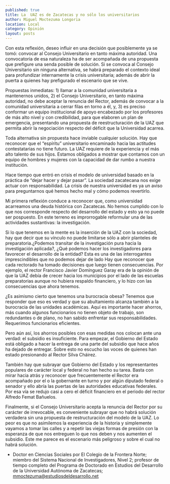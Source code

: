 ```yaml
---
published: true
title: La  UAZ es de Zacatecas y no sólo los universitarios
author: Miguel Moctezuma Longoria
location: Local
category: Opinión
layout: posts
---
```


Con esta reflexión, deseo influir en una decisión que posiblemente ya se tomó: convocar al Consejo Universitario en tanto máxima autoridad. Una convocatoria de esa naturaleza ha de ser acompañada de una propuesta que prefigure una senda posible de solución. Si se convoca al Consejo Universitario sin ninguna alternativa, se habrá preparado el contexto ideal para profundizar internamente la crisis universitaria; además de abrir la puerta a quienes hay prefigurado el escenario que se vive. 

Propuestas inmediatas: 1) llamar a la comunidad universitaria a mantenernos unidos, 2) el Consejo Universitario, en tanto máxima autoridad, no debe aceptar la renuncia del Rector, además de convocar a la comunidad universitaria a cerrar filas en torno a él, y, 3) es preciso conformar un equipo institucional de apoyo encabezado por los profesores de más alto nivel y con credibilidad, para que elaboren un plan de emergencia, presentando una propuesta de reestructuración de la UAZ que permita abrir la negociación respecto del déficit que la Universidad acarrea.

Toda alternativa sin propuesta hace inviable cualquier solución. Hay que reconocer que el “espíritu” universitario encaminado hacia las actitudes contestatarias no tiene futuro. La UAZ requiere de la experiencia y el más alto talento de sus hijos. Estamos obligados a mostrar que contamos con un equipo de hombres y mujeres con la capacidad de dar rumbo a nuestra institución.

Hace tiempo que entró en crisis el modelo de universidad basado en la práctica de “dejar hacer y dejar pasar”. La sociedad zacatecana nos exige actuar con responsabilidad. La crisis de nuestra universidad es ya un aviso para preguntarnos qué hemos hecho mal y cómo podemos revertirlo.

Mi primera reflexión conduce a reconocer que, como universidad acarreamos una deuda histórica con Zacatecas. No hemos cumplido con lo que nos corresponde respecto del desarrollo del estado y esto ya no puede ser pospuesto. En este terreno es improrrogable reformular una de las actividades sustantivas: la investigación. 

Si lo que tenemos en la mente es la inserción de la UAZ con la sociedad, hay que decir que su vínculo no puede limitarse sólo a abrir planteles de preparatoria.¿Podemos transitar de la investigación pura hacia la investigación aplicada?, ¿Qué podemos hacer los investigadores para favorecer el desarrollo de la entidad?  Esta es una de las interrogantes imprescindibles que no podemos dejar de lado Hay que reconocer que cada rectorado ha tomado decisiones que luego tienen consecuencias. Por ejemplo, el rector Francisco Javier Domínguez Garay era de la opinión de que la UAZ debía de crecer hacia los municipios por el lado de las escuelas preparatorias aunque no hubiera respaldo financiero, y lo hizo con las consecuencias que ahora tenemos. 

¿Es asimismo cierto que tenemos una burocracia obesa? Tenemos que responder que eso es verdad y que su abultamiento alcanza también a la burocracia de las unidades académicas. Aquí es importante hacer ahorros, más cuando algunos funcionarios no tienen objeto de trabajo, son redundantes o de plano, no han sabido enfrentar sus responsabilidades. Requerimos funcionarios eficientes.

Pero aún así, los ahorros posibles con esas medidas nos colocan ante una verdad: el subsidio es insuficiente. Para empezar, el Gobierno del Estado está obligado a hacer la entrega de una parte del subsidio que hace años ha dejado de entregar. Sobre esto no escucho las voces de quienes han estado presionando al Rector Silva Cháirez.

También hay que subrayar que Gobierno del Estado y los representantes populares de carácter local y federal no han hecho su tarea. Basta con mirar hacia atrás y reconocer que frecuentemente el Rector era acompañado por el o la gobernante en turno y por algún diputado federal o senador y ello abría las puertas de las autoridades educativas federales. Por esa vía se redujo casi a cero el déficit financiero en el periodo del rector Alfredo Femat Bañuelos.

Finalmente, si el Consejo Universitario acepta la renuncia del Rector por su carácter de irrevocable, es conveniente subrayar que no habrá solución verdadera sin una propuesta de restructuración del modelo de la UAZ. Lo peor es que no asimilemos la experiencia de la historia y simplemente vayamos a tomar las calles y a repetir las viejas formas de presión con la esperanza de que nos entreguen lo que nos deben y nos aumenten el subsidio. Este me parece es el escenario más peligroso y sobre el cual no habrá solución.     

* Doctor en Ciencias Sociales por El Colegio de la Frontera Norte; miembro del Sistema Nacional de Investigadores, Nivel 2; profesor de tiempo completo del Programa de Doctorado en Estudios del Desarrollo de la Universidad Autónoma de Zacatecas; mmoctezuma@estudiosdeldesarrollo.net 

